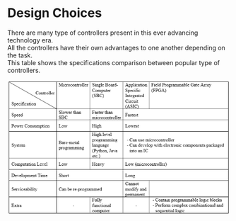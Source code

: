 
# Design Choices

There are many type of controllers present in this ever advancing technology era.  
All the controllers have their own advantages to one another depending on the task.  
This table shows the specifications comparison between popular type of controllers.


![Comparison between controllers](./ComparisonTable.png)
